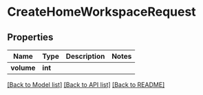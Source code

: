 # CreateHomeWorkspaceRequest


## Properties
Name | Type | Description | Notes
------------ | ------------- | ------------- | -------------
**volume** | **int** |  | 

[[Back to Model list]](../#documentation-for-models) [[Back to API list]](../#documentation-for-api-endpoints) [[Back to README]](../)


